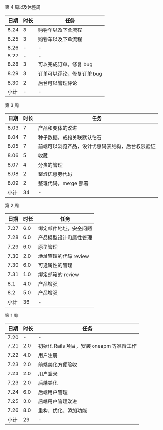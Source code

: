 第 4 周以及休整周

日期 | 时长 | 任务
---- | ---- | ----
8.24 | 3 | 购物车以及下单流程
8.25 | 3 | 购物车以及下单流程
8.26 | - | -
8.27 | - | -
8.28 | 3 | 可以完成订单，修复 bug
8.29 | 3 | 订单可以评论，修复订单 bug
8.30 | 2 | 后台可以管理评论
小计 | - | -

第 3 周

日期 | 时长 | 任务
---- | ---- | ----
8.03 | 7 | 产品和变体的改进
8.04 | 7 | 种子数据，戒指关联默认钻石
8.05 | 7 | 前端可以浏览产品，设计优惠码表结构，后台权限验证
8.06 | 5 | 收藏
8.07 | 4 | 分类的管理
8.08 | 2 | 整理优惠劵代码
8.09 | 2 | 整理代码，merge 部署
小计 | 34 | -

第 2 周

日期 | 时长 | 任务
---- | ---- | ----
7.27 | 6.0 | 绑定邮件地址，安全问题
7.28 | 6.0 | 产品模型设计和属性管理
7.29 | 6.0 | 原型管理
7.30 | 2.0 | 地址管理的代码 review
7.30 | 6.0 | 可选属性的管理
7.31 | 1.0 | 绑定邮箱的 review
8.1 | 4.0 | 产品增强
8.2 | 5.0 | 产品增强
小计 | 36 | -


第 1 周

日期 | 时长 | 任务
---- | ---- | ----
7.20 | - | -
7.21 | 2.0 | 初始化 Rails 项目，安装 oneapm 等准备工作
7.22 | 4.0 | 用户注册
7.23 | 2.0 | 前端美化方便验收
7.23 | 2.0 | 用户登录
7.23 | 2.0 | 后端美化
7.24 | 6.0 | 后端用户管理
7.25 | 3.0 | 后端用户管理改进
7.26 | 8.0 | 重构、优化、添加功能
小计 | 29 | -
